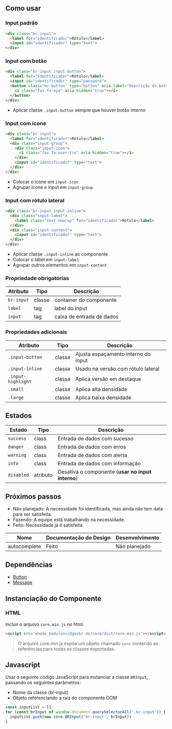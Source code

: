 [version]: # (15.1.2)

## Como usar

### Input padrão

```html
<div class="br-input">
  <label for="identificador">Rótulo</label>
  <input id="identificador" type="text">
</div>
```

### Input com botão

```html
<div class="br-input input-button">
  <label for="identificador">Rótulo</label>
  <input id="identificador" type="password">
  <button class="br-button" type="button" aria-label="Descrição do botão">
    <i class="fas fa-eye" aria-hidden="true"></i>
  </button>
</div>
```

-   Aplicar classe `.input-button` sempre que houver botão interno

### Input com ícone

```html
<div class="br-input">
  <label for="identificador">Rótulo</label>
  <div class="input-group">
    <div class="input-icon">
      <i class="fas fa-user-tie" aria-hidden="true"></i>
    </div>
    <input id="identificador" type="text">
  </div>
</div>
```

-   Colocar o ícone em `input-icon`
-   Agrupar ícone e input em `input-group`

### Input com rótulo lateral

```html
<div class="br-input input-inline">
  <div class="input-label">
    <label class="text-nowrap" for="identificador">Rótulo</label>
  </div>
  <div class="input-content">
    <input id="identificador" type="text">
  </div>
</div>
```

-   Aplicar classe `.input-inline` ao componente
-   Colocar o label em `input-label`
-   Agrupar outros elementos em `input-content`

### Propriedade obrigatórias

| Atributo   | Tipo   | Descrição                 |
| ---------- | ------ | ------------------------- |
| `br-input` | classe | container do componente   |
| `label`    | tag    | label do input            |
| `input`    | tag    | caixa de entrada de dados |

### Propriedades adicionais

| Atributo           | Tipo   | Descrição                           |
| ------------------ | ------ | ----------------------------------- |
| `.input-button`    | classe | Ajusta espaçamento interno do input |
| `.input-inline`    | classe | Usado na versão com rótulo lateral  |
| `.input-highlight` | classe | Aplica versão em destaque           |
| `.small`           | classe | Aplica alta densidade               |
| `.large`           | classe | Aplica baixa densidade              |

## Estados

| Estado     | Tipo     | Descrição                                         |
| ---------- | -------- | ------------------------------------------------- |
| `success`  | class    | Entrada de dados com sucesso                      |
| `danger`   | class    | Entrada de dados com erros                        |
| `warning`  | class    | Entrada de dados com alerta                       |
| `info`     | class    | Entrada de dados com informação                   |
| `disabled` | atributo | Desativa o componente (**usar no input interno**) |

## Próximos passos

-   Não planejado: A necessidade foi identificada, mas ainda não tem data para ser satisfeita.
-   Fazendo: A equipe está trabalhando na necessidade.
-   Feito: Necessidade já é satisfeita.

| Nome         | Documentação de Design | Desenvolvimento |
| ------------ | ---------------------- | --------------- |
| autocomplete | Feito                  | Não planejado   |

## Dependências

-   [Button](/ds/components/button)
-   [Message](/ds/components/message)

## Instanciação do Componente

### HTML

Incluir o arquivo `core.min.js` no html.

```html
<script src="<node_modules>/@govbr-ds/core/dist/core.min.js"></script>
```

> O arquivo core.min.js expõe um objeto chamado `core` contendo as referências para todas as classes exportadas.

## Javascript

Usar o seguinte código JavaScript para instanciar a classe `BRInput`, passando os seguintes parâmetros:

-   Nome da classe (br-input)
-   Objeto referenciando a raiz do componente DOM

```javascript
const inputList = []
for (const brInput of window.document.querySelectorAll('.br-input')) {
  inputList.push(new core.BRInput('br-input', brInput))
}
```
